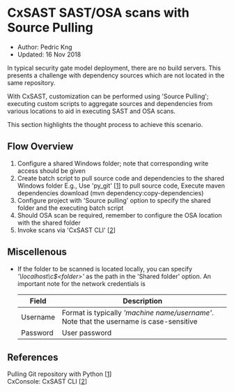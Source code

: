 # CxSAST SAST/OSA scans with Source Pulling
* Author:   Pedric Kng  
* Updated:  16 Nov 2018

In typical security gate model deployment, there are no build servers. This presents a challenge with dependency sources which are not located in the same repository.

With CxSAST, customization can be performed using 'Source Pulling'; executing custom scripts to aggregate sources and dependencies from various locations to aid in executing SAST and OSA scans.

This section highlights the thought process to achieve this scenario.

## Flow Overview
1. Configure a shared Windows folder; note that corresponding write access should be given
2. Create batch script to pull source code and dependencies to the shared Windows folder E.g., Use 'py_git' [[1]] to pull source code, Execute maven dependencies download (mvn dependency:copy-dependencies)
3. Configure project with 'Source pulling' option to specify the shared folder and the executing batch script
4. Should OSA scan be required, remember to configure the OSA location with the shared folder
5. Invoke scans via 'CxSAST CLI' [[2]]


## Miscellenous
- If the folder to be scanned is located locally, you can specify _'\\localhost\c$\<folder>'_ as the path in the 'Shared folder' option. An important note for the network credentials is 

    | Field | Description |
    | ---| ---|
    | Username | Format is typically _'machine name/username'_. Note that the username is case-sensitive  |
    | Password | User password |



## References

Pulling Git repository with Python [[1]]  
CxConsole: CxSAST CLI [[2]]

[1]:https://github.com/cx-demo/py_git "PYGIT"  
[2]:https://checkmarx.atlassian.net/wiki/spaces/KC/pages/52560015/CxConsole+CxSAST+CLI "CxConsole: CxSAST CLI"

